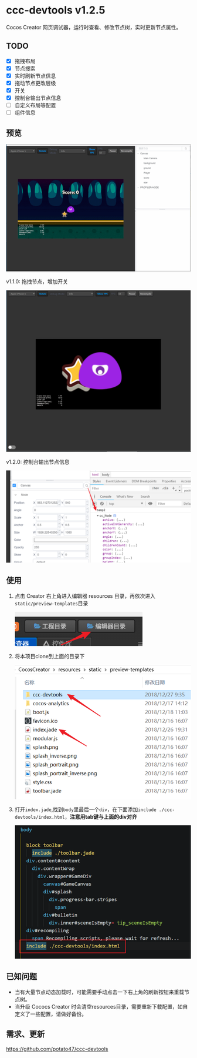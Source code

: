 # ccc-devtools v1.2.5
Cocos Creator 网页调试器，运行时查看、修改节点树，实时更新节点属性。

## TODO

- [x] 拖拽布局
- [x] 节点搜索
- [x] 实时刷新节点信息
- [x] 拖动节点更改层级
- [x] 开关
- [x] 控制台输出节点信息
- [ ] 自定义布局等配置
- [ ] 组件信息

## 预览

![preview](./screenshots/preview.gif)

v1.1.0: 拖拽节点，增加开关

![t5](./screenshots/t4.gif)

v1.2.0: 控制台输出节点信息

![t6](./screenshots/t5.png)

## 使用

1. 点击 Creator 右上角进入编辑器 resources 目录，再依次进入`static/preview-templates`目录

   ![t1](./screenshots/t1.png)

2. 将本项目clone到上面的目录下

   ![t2](./screenshots/t2.png)

3. 打开`index.jade`,找到`body`里最后一个`div`，在下面添加`include ./ccc-devtools/index.html`，**注意用tab键与上面的div对齐**

   ![t3](./screenshots/t3.png)


## 已知问题

- 当有大量节点动态加载时，可能需要手动点击一下右上角的刷新按钮来重载节点树。
- 当升级 Cococs Creator 时会清空resources目录，需要重新下载配置，如自定义了一些配置，请做好备份。

## 需求、更新

https://github.com/potato47/ccc-devtools
